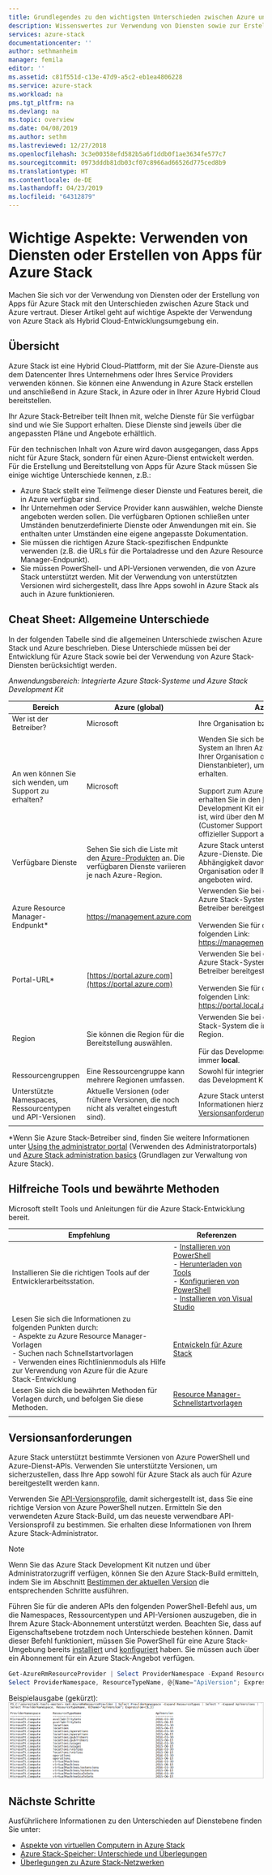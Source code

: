```yaml
---
title: Grundlegendes zu den wichtigsten Unterschieden zwischen Azure und Azure Stack beim Verwenden von Diensten und Erstellen von Apps | Microsoft-Dokumentation
description: Wissenswertes zur Verwendung von Diensten sowie zur Erstellung von Apps für Azure Stack.
services: azure-stack
documentationcenter: ''
author: sethmanheim
manager: femila
editor: ''
ms.assetid: c81f551d-c13e-47d9-a5c2-eb1ea4806228
ms.service: azure-stack
ms.workload: na
pms.tgt_pltfrm: na
ms.devlang: na
ms.topic: overview
ms.date: 04/08/2019
ms.author: sethm
ms.lastreviewed: 12/27/2018
ms.openlocfilehash: 3c3e00358efd582b5a6f1ddb0f1ae3634fe577c7
ms.sourcegitcommit: 0973dddb81db03cf07c8966ad66526d775ced8b9
ms.translationtype: HT
ms.contentlocale: de-DE
ms.lasthandoff: 04/23/2019
ms.locfileid: "64312879"
---
```

# <a name="key-considerations-using-services-or-building-apps-for-azure-stack"></a>Wichtige Aspekte: Verwenden von Diensten oder Erstellen von Apps für Azure Stack

Machen Sie sich vor der Verwendung von Diensten oder der Erstellung von Apps für Azure Stack mit den Unterschieden zwischen Azure Stack und Azure vertraut. Dieser Artikel geht auf wichtige Aspekte der Verwendung von Azure Stack als Hybrid Cloud-Entwicklungsumgebung ein.

## <a name="overview"></a>Übersicht

Azure Stack ist eine Hybrid Cloud-Plattform, mit der Sie Azure-Dienste aus dem Datencenter Ihres Unternehmens oder Ihres Service Providers verwenden können. Sie können eine Anwendung in Azure Stack erstellen und anschließend in Azure Stack, in Azure oder in Ihrer Azure Hybrid Cloud bereitstellen.

Ihr Azure Stack-Betreiber teilt Ihnen mit, welche Dienste für Sie verfügbar sind und wie Sie Support erhalten. Diese Dienste sind jeweils über die angepassten Pläne und Angebote erhältlich.

Für den technischen Inhalt von Azure wird davon ausgegangen, dass Apps nicht für Azure Stack, sondern für einen Azure-Dienst entwickelt werden. Für die Erstellung und Bereitstellung von Apps für Azure Stack müssen Sie einige wichtige Unterschiede kennen, z.B.:

* Azure Stack stellt eine Teilmenge dieser Dienste und Features bereit, die in Azure verfügbar sind.
* Ihr Unternehmen oder Service Provider kann auswählen, welche Dienste angeboten werden sollen. Die verfügbaren Optionen schließen unter Umständen benutzerdefinierte Dienste oder Anwendungen mit ein. Sie enthalten unter Umständen eine eigene angepasste Dokumentation.
* Sie müssen die richtigen Azure Stack-spezifischen Endpunkte verwenden (z.B. die URLs für die Portaladresse und den Azure Resource Manager-Endpunkt).
* Sie müssen PowerShell- und API-Versionen verwenden, die von Azure Stack unterstützt werden. Mit der Verwendung von unterstützten Versionen wird sichergestellt, dass Ihre Apps sowohl in Azure Stack als auch in Azure funktionieren.

## <a name="cheat-sheet-high-level-differences"></a>Cheat Sheet: Allgemeine Unterschiede

In der folgenden Tabelle sind die allgemeinen Unterschiede zwischen Azure Stack und Azure beschrieben. Diese Unterschiede müssen bei der Entwicklung für Azure Stack sowie bei der Verwendung von Azure Stack-Diensten berücksichtigt werden.

*Anwendungsbereich: Integrierte Azure Stack-Systeme und Azure Stack Development Kit*

| Bereich | Azure (global) | Azure Stack |
| -------- | ------------- | ----------|
| Wer ist der Betreiber? | Microsoft | Ihre Organisation bzw. Ihr Dienstanbieter.|
| An wen können Sie sich wenden, um Support zu erhalten? | Microsoft | Wenden Sie sich bei einem integrierten System an Ihren Azure Stack-Betreiber (in Ihrer Organisation oder bei Ihrem Dienstanbieter), um Unterstützung zu erhalten.<br><br>Support zum Azure Stack Development Kit erhalten Sie in den [Microsoft-Foren](https://social.msdn.microsoft.com/Forums/home?forum=azurestack). Da das Development Kit eine Evaluierungsumgebung ist, wird über den Microsoft-Kundensupport (Customer Support Services, CSS) kein offizieller Support angeboten.
| Verfügbare Dienste | Sehen Sie sich die Liste mit den [Azure-Produkten](https://azure.microsoft.com/services/?b=17.04b) an. Die verfügbaren Dienste variieren je nach Azure-Region. | Azure Stack unterstützt eine Teilgruppe der Azure-Dienste. Die Dienste variieren in Abhängigkeit davon, was von Ihrer Organisation oder Ihrem Dienstanbieter angeboten wird.
| Azure Resource Manager-Endpunkt* | https://management.azure.com | Verwenden Sie bei einem integrierten Azure Stack-System den vom Azure Stack-Betreiber bereitgestellten Endpunkt.<br><br>Verwenden Sie für das Development Kit den folgenden Link: https://management.local.azurestack.external.
| Portal-URL* | [https://portal.azure.com](https://portal.azure.com) | Verwenden Sie bei einem integrierten Azure Stack-System die vom Azure Stack-Betreiber bereitgestellte URL.<br><br>Verwenden Sie für das Development Kit den folgenden Link: https://portal.local.azurestack.external.
| Region | Sie können die Region für die Bereitstellung auswählen. | Verwenden Sie bei einem integrierten Azure Stack-System die im System verfügbare Region.<br><br>Für das Development Kit lautet die Region immer **local**.
| Ressourcengruppen | Eine Ressourcengruppe kann mehrere Regionen umfassen. | Sowohl für integrierte Systeme als auch für das Development Kit gibt es nur eine Region.
|Unterstützte Namespaces, Ressourcentypen und API-Versionen | Aktuelle Versionen (oder frühere Versionen, die noch nicht als veraltet eingestuft sind). | Azure Stack unterstützt bestimmte Versionen. Informationen hierzu finden Sie im Abschnitt [Versionsanforderungen](#version-requirements) dieses Artikels.
| | |

*Wenn Sie Azure Stack-Betreiber sind, finden Sie weitere Informationen unter [Using the administrator portal](../operator/azure-stack-manage-portals.md) (Verwenden des Administratorportals) und [Azure Stack administration basics](../operator/azure-stack-manage-basics.md) (Grundlagen zur Verwaltung von Azure Stack).

## <a name="helpful-tools-and-best-practices"></a>Hilfreiche Tools und bewährte Methoden

Microsoft stellt Tools und Anleitungen für die Azure Stack-Entwicklung bereit.

| Empfehlung | Referenzen |
| -------- | ------------- |
| Installieren Sie die richtigen Tools auf der Entwicklerarbeitsstation. | - [Installieren von PowerShell](../operator/azure-stack-powershell-install.md)<br>- [Herunterladen von Tools](../operator/azure-stack-powershell-download.md)<br>- [Konfigurieren von PowerShell](azure-stack-powershell-configure-user.md)<br>- [Installieren von Visual Studio](azure-stack-install-visual-studio.md) 
| Lesen Sie sich die Informationen zu folgenden Punkten durch:<br>- Aspekte zu Azure Resource Manager-Vorlagen<br>- Suchen nach Schnellstartvorlagen<br>- Verwenden eines Richtlinienmoduls als Hilfe zur Verwendung von Azure für die Azure Stack-Entwicklung | [Entwickeln für Azure Stack](azure-stack-developer.md) | 
| Lesen Sie sich die bewährten Methoden für Vorlagen durch, und befolgen Sie diese Methoden. | [Resource Manager-Schnellstartvorlagen](https://github.com/Azure/azure-quickstart-templates/blob/master/1-CONTRIBUTION-GUIDE/best-practices.md#best-practices)
| | |

## <a name="version-requirements"></a>Versionsanforderungen

Azure Stack unterstützt bestimmte Versionen von Azure PowerShell und Azure-Dienst-APIs. Verwenden Sie unterstützte Versionen, um sicherzustellen, dass Ihre App sowohl für Azure Stack als auch für Azure bereitgestellt werden kann.

Verwenden Sie [API-Versionsprofile](azure-stack-version-profiles.md), damit sichergestellt ist, dass Sie eine richtige Version von Azure PowerShell nutzen. Ermitteln Sie den verwendeten Azure Stack-Build, um das neueste verwendbare API-Versionsprofil zu bestimmen. Sie erhalten diese Informationen von Ihrem Azure Stack-Administrator.

> [!NOTE]
> Wenn Sie das Azure Stack Development Kit nutzen und über Administratorzugriff verfügen, können Sie den Azure Stack-Build ermitteln, indem Sie im Abschnitt [Bestimmen der aktuellen Version](../operator/azure-stack-updates.md#determine-the-current-version) die entsprechenden Schritte ausführen.

Führen Sie für die anderen APIs den folgenden PowerShell-Befehl aus, um die Namespaces, Ressourcentypen und API-Versionen auszugeben, die in Ihrem Azure Stack-Abonnement unterstützt werden. Beachten Sie, dass auf Eigenschaftsebene trotzdem noch Unterschiede bestehen können. Damit dieser Befehl funktioniert, müssen Sie PowerShell für eine Azure Stack-Umgebung bereits [installiert](../operator/azure-stack-powershell-install.md) und [konfiguriert](azure-stack-powershell-configure-user.md) haben. Sie müssen auch über ein Abonnement für ein Azure Stack-Angebot verfügen.

```powershell
Get-AzureRmResourceProvider | Select ProviderNamespace -Expand ResourceTypes | Select * -Expand ApiVersions | `
Select ProviderNamespace, ResourceTypeName, @{Name="ApiVersion"; Expression={$_}} 
```

Beispielausgabe (gekürzt): ![Beispielausgabe für den Befehl „Get-AzureRmResourceProvider“](media/azure-stack-considerations/image1.png)

## <a name="next-steps"></a>Nächste Schritte

Ausführlichere Informationen zu den Unterschieden auf Dienstebene finden Sie unter:

* [Aspekte von virtuellen Computern in Azure Stack](azure-stack-vm-considerations.md)
* [Azure Stack-Speicher: Unterschiede und Überlegungen](azure-stack-acs-differences.md)
* [Überlegungen zu Azure Stack-Netzwerken](azure-stack-network-differences.md)
